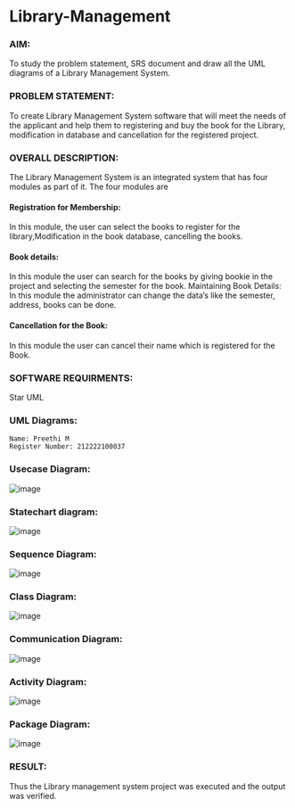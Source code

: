 # Library-Management
### AIM:
To study the problem statement, SRS document and draw all the UML diagrams of a Library Management System.
### PROBLEM STATEMENT:
To create Library Management System software that will meet the needs of the applicant
and help them to registering and buy the book for the Library, modification in database and
cancellation for the registered project.
### OVERALL DESCRIPTION:
The Library Management System is an integrated system that has four modules as part of
it. The four modules are
#### Registration for Membership:
In this module, the user can select the books to register for the library,Modification in the book
database, cancelling the books.
#### Book details:
In this module the user can search for the books by giving bookie in the project and selecting
the semester for the book.
Maintaining Book Details:
In this module the administrator can change the data’s like the semester, address, books can be
done.
#### Cancellation for the Book:
In this module the user can cancel their name which is registered for the Book.
### SOFTWARE REQUIRMENTS:
Star UML
### UML Diagrams:
```
Name: Preethi M
Register Number: 212222100037
```
### Usecase Diagram:
![image](https://github.com/GitPreethiHub/Library-Management/assets/119475585/4e46a3af-458a-47fb-bee9-feb7e798e9a4)


### Statechart diagram:
![image](https://github.com/GitPreethiHub/Library-Management/assets/119475585/13d14466-8c18-4d7e-8229-7357ef72bc67)


### Sequence Diagram:
![image](https://github.com/GitPreethiHub/Library-Management/assets/119475585/e463c5ef-b44f-4169-8437-9ff37c45f3bf)


### Class Diagram:
![image](https://github.com/GitPreethiHub/Library-Management/assets/119475585/977ffac9-9132-493a-b96c-55c7533141ea)


### Communication Diagram:
![image](https://github.com/GitPreethiHub/Library-Management/assets/119475585/23b1d23d-6894-4c6b-b1a2-e21029fa8ec1)


### Activity Diagram:
![image](https://github.com/GitPreethiHub/Library-Management/assets/119475585/c7d75596-c465-41c7-aa9b-bbed755b49d1)


### Package Diagram:
![image](https://github.com/GitPreethiHub/Library-Management/assets/119475585/b8931955-d6d4-4daf-b7aa-ba22a73210c1)

### RESULT:
Thus the Library management system project was executed and the output was verified.
